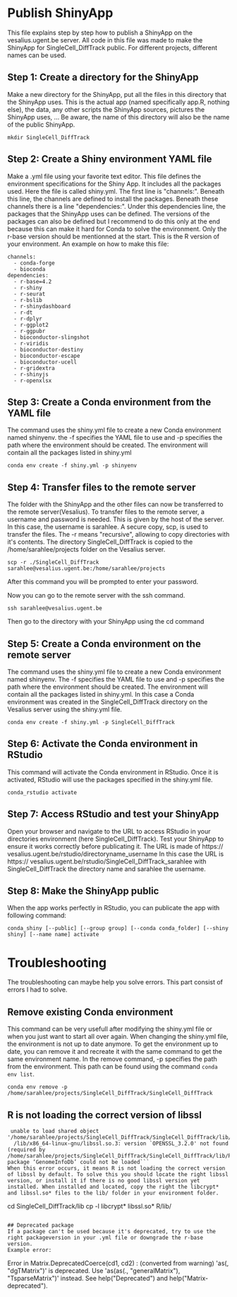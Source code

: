 # Publish ShinyApp
This file explains step by step how to publish a ShinyApp on the vesalius.ugent.be server. All code in this file was made to make the ShinyApp for SingleCell_DiffTrack public. For different projects, different names can be used.

## Step 1: Create a directory for the ShinyApp
Make a new directory for the ShinyApp, put all the files in this directory that the ShinyApp uses. This is the actual app (named specifically app.R, nothing else), the data, any other scripts the ShinyApp sources, pictures the ShinyApp uses, ... Be aware, the name of this directory will also be the name of the public ShinyApp.
```
mkdir SingleCell_DiffTrack
```

## Step 2: Create a Shiny environment YAML file
Make a .yml file using your favorite text editor. This file defines the environment specifications for the Shiny App. It includes all the packages used. Here the file is called shiny.yml.
The first line is "channels:". Beneath this line, the channels are defined to install the packages. Beneath these channels there is a line "dependencies:". Under this dependencies line, the packages that the ShinyApp uses can be defined. The versions of the packages can also be defined but I recommend to do this only at the end because this can make it hard for Conda to solve the environment. Only the r-base version should be mentionned at the start. This is the R version of your environment.
An example on how to make this file:
```
channels:
  - conda-forge
  - bioconda
dependencies:
  - r-base=4.2
  - r-shiny
  - r-seurat
  - r-bslib
  - r-shinydashboard
  - r-dt
  - r-dplyr
  - r-ggplot2
  - r-ggpubr
  - bioconductor-slingshot
  - r-viridis
  - bioconductor-destiny
  - bioconductor-escape
  - bioconductor-ucell
  - r-gridextra
  - r-shinyjs
  - r-openxlsx
```

## Step 3: Create a Conda environment from the YAML file
The command uses the shiny.yml file to create a new Conda environment named shinyenv. the -f specifies the YAML file to use and -p specifies the path where the environment should be created. The environment will contain all the packages listed in shiny.yml
```
conda env create -f shiny.yml -p shinyenv
```

## Step 4: Transfer files to the remote server
The folder with the ShinyApp and the other files can now be transferred to the remote server(Vesalius). To transfer files to the remote server, a username and password is needed. This is given by the host of the server. In this case, the username is sarahlee.
A secure copy, scp, is used to transfer the files. The -r means "recursive", allowing to copy directories with it's contents. The directory SingleCell_DiffTrack is copied to the /home/sarahlee/projects folder on the Vesalius server.
```
scp -r ./SingleCell_DiffTrack sarahlee@vesalius.ugent.be:/home/sarahlee/projects
```
After this command you will be prompted to enter your password.

Now you can go to the remote server with the ssh command.
```
ssh sarahlee@vesalius.ugent.be
```
Then go to the directory with your ShinyApp using the cd command

## Step 5: Create a Conda environment on the remote server
The command uses the shiny.yml file to create a new Conda environment named shinyenv. The -f specifies the YAML file to use and -p specifies the path where the environment should be created. The environment will contain all the packages listed in shiny.yml. In this case a Conda environment was created in the SingleCell_DiffTrack directory on the Vesalius server using the shiny.yml file.
```
conda env create -f shiny.yml -p SingleCell_DiffTrack
```

## Step 6: Activate the Conda environment in RStudio
This command will activate the Conda environment in RStudio. Once it is activated, RStudio will use the packages specified in the shiny.yml file.
```
conda_rstudio activate
```

## Step 7: Access RStudio and test your ShinyApp
Open your browser and navigate to the URL to access RStudio in your directories environment (here SingleCell_DiffTrack). Test your ShinyApp to ensure it works correctly before publicating it.
The URL is made of https:// vesalius.ugent.be/rstudio/directoryname_username
In this case the URL is https:// vesalius.ugent.be/rstudio/SingleCell_DiffTrack_sarahlee with SingleCell_DiffTrack the directory name and sarahlee the username.

## Step 8: Make the ShinyApp public
When the app works perfectly in RStudio, you can publicate the app with following command:
```
conda_shiny [--public] [--group group] [--conda conda_folder] [--shiny shiny] [--name name] activate
```


# Troubleshooting
The troubleshooting can maybe help you solve errors. This part consist of errors I had to solve.

## Remove existing Conda environment
This command can be very usefull after modifying the shiny.yml file or when you just want to start all over again. When changing the shiny.yml file, the environment is not up to date anymore. To get the environment up to date, you can remove it and recreate it with the same command to get the same environment name. In the remove command, -p specifies the path from the environment. This path can be found using the command ```conda env list```.
```
conda env remove -p /home/sarahlee/projects/SingleCell_DiffTrack/SingleCell_DiffTrack
```

## R is not loading the correct version of libssl
```Error: package or namespace load failed for ‘GenomeInfoDb’ in dyn.load(file, DLLpath = DLLpath, ...):
 unable to load shared object '/home/sarahlee/projects/SingleCell_DiffTrack/SingleCell_DiffTrack/lib/R/library/RCurl/libs/RCurl.so':
  /lib/x86_64-linux-gnu/libssl.so.3: version `OPENSSL_3.2.0' not found (required by /home/sarahlee/projects/SingleCell_DiffTrack/SingleCell_DiffTrack/lib/R/library/RCurl/libs/../../../../libcurl.so.4)Error: package ‘GenomeInfoDb’ could not be loaded```
When this error occurs, it means R is not loading the correct version of libssl by default. To solve this you should locate the right libssl version, or install it if there is no good libssl version yet installed. When installed and located, copy the right the libcrypt* and libssl.so* files to the lib/ folder in your environment folder.
```
cd SingleCell_DiffTrack/lib
cp -l libcrypt* libssl.so* R/lib/
```

## Deprecated package
If a package can't be used because it's deprecated, try to use the right packageversion in your .yml file or downgrade the r-base version.
Example error:
```
Error in Matrix.DeprecatedCoerce(cd1, cd2) : 
  (converted from warning) 'as(<dsCMatrix>, "dgTMatrix")' is deprecated.
Use 'as(as(., "generalMatrix"), "TsparseMatrix")' instead.
See help("Deprecated") and help("Matrix-deprecated").
```
